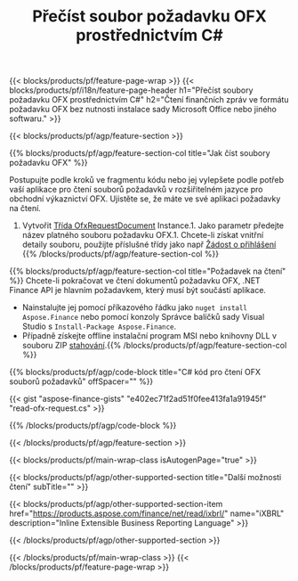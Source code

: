﻿---
title: Přečíst soubor požadavku OFX prostřednictvím C#
description: Ukázkový kód pro čtení souboru požadavku OFX. Použijte ukázkový kód API ke čtení dávkových souborů požadavků OFX v aplikacích založených na .NET. 
url: /cs/net/read/ofx-request/
family: finance
platformtag: net
feature: read
informat: OFX request
outformat: 
otherformats: 
---
{{< blocks/products/pf/feature-page-wrap >}}
{{< blocks/products/pf/i18n/feature-page-header h1="Přečíst soubory požadavku OFX prostřednictvím C#" h2="Čtení finančních zpráv ve formátu požadavku OFX bez nutnosti instalace sady Microsoft Office nebo jiného softwaru." >}}

{{< blocks/products/pf/agp/feature-section >}}

{{% blocks/products/pf/agp/feature-section-col title="Jak číst soubory požadavku OFX" %}}

Postupujte podle kroků ve fragmentu kódu nebo jej vylepšete podle potřeb vaší aplikace pro čtení souborů požadavků v rozšiřitelném jazyce pro obchodní výkaznictví OFX. Ujistěte se, že máte ve své aplikaci požadavky na čtení.

1. Vytvořit [Třída OfxRequestDocument](https://apireference.aspose.com/finance/net/aspose.finance.ofx/ofxrequestdocument) Instance.1. Jako parametr předejte název platného souboru požadavku OFX.1. Chcete-li získat vnitřní detaily souboru, použijte příslušné třídy jako např [Žádost o přihlášení](https://apireference.aspose.com/finance/net/aspose.finance.ofx.signon/signonrequest)
{{% /blocks/products/pf/agp/feature-section-col %}}

{{% blocks/products/pf/agp/feature-section-col title="Požadavek na čtení" %}}
Chcete-li pokračovat ve čtení dokumentů požadavku OFX, .NET Finance API je hlavním požadavkem, který musí být součástí aplikace. 
- Nainstalujte jej pomocí příkazového řádku jako ```nuget install Aspose.Finance``` nebo pomocí konzoly Správce balíčků sady Visual Studio s ```Install-Package Aspose.Finance```.
- Případně získejte offline instalační program MSI nebo knihovny DLL v souboru ZIP [stahování](https://downloads.aspose.com/finance/net).{{% /blocks/products/pf/agp/feature-section-col %}}

{{% blocks/products/pf/agp/code-block title="C# kód pro čtení OFX souborů požadavků" offSpacer="" %}}

{{< gist "aspose-finance-gists" "e402ec71f2ad51f0fee413fa1a91945f" "read-ofx-request.cs" >}}

{{% /blocks/products/pf/agp/code-block %}}

{{< /blocks/products/pf/agp/feature-section >}}

{{< blocks/products/pf/main-wrap-class isAutogenPage="true" >}}

{{< blocks/products/pf/agp/other-supported-section title="Další možnosti čtení" subTitle="" >}}

{{< blocks/products/pf/agp/other-supported-section-item href="https://products.aspose.com/finance/net/read/ixbrl/" name="iXBRL" description="Inline Extensible Business Reporting Language" >}}

{{< /blocks/products/pf/agp/other-supported-section >}}

{{< /blocks/products/pf/main-wrap-class >}}
{{< /blocks/products/pf/feature-page-wrap >}}